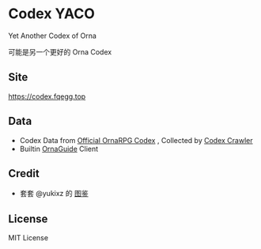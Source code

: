 # Codex YACO

Yet Another Codex of Orna

可能是另一个更好的 Orna Codex

## Site

https://codex.fqegg.top

## Data

- Codex Data from [Official OrnaRPG Codex](https://playorna.com) , Collected by [Codex Crawler](https://github.com/67au/OrnaCodexCrawler)
- Builtin [OrnaGuide](https://orna.guide) Client

## Credit

- 套套 @yukixz 的 [图鉴](https://github.com/yukixz/orna-tools)

## License

MIT License
